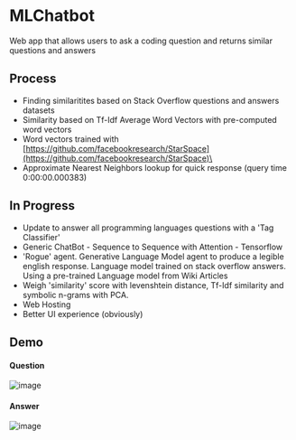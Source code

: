 # MLChatbot
Web app that allows users to ask a coding question and returns similar questions and answers


## Process
- Finding similaritites based on Stack Overflow questions and answers datasets
- Similarity based on Tf-Idf Average Word Vectors with pre-computed word vectors  
- Word vectors trained with [https://github.com/facebookresearch/StarSpace](https://github.com/facebookresearch/StarSpace)\
- Approximate Nearest Neighbors lookup for quick response (query time 0:00:00.000383)


## In Progress
- Update to answer all programming languages questions with a 'Tag Classifier'
- Generic ChatBot - Sequence to Sequence with Attention - Tensorflow
- 'Rogue' agent. Generative Language Model agent to produce a legible english response. Language model trained on stack overflow answers. Using a pre-trained Language model from Wiki Articles 
- Weigh 'similarity' score with levenshtein distance, Tf-Idf similarity and symbolic n-grams with PCA. 
- Web Hosting 
- Better UI experience (obviously)




## Demo


#### Question 

![image](https://user-images.githubusercontent.com/8717434/42413165-695140c4-81cf-11e8-82ce-bb16357ddb94.png)

#### Answer 

![image](https://user-images.githubusercontent.com/8717434/42413174-a6074770-81cf-11e8-9793-a5cda0719c56.png)
